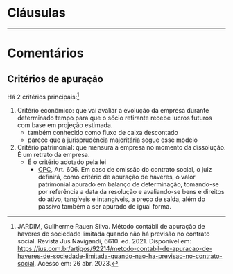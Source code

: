 # Cláusulas

---

# Comentários

## Critérios de apuração

Há 2 critérios principais:[^criterios]

1. Critério econômico: que vai avaliar a evolução da empresa durante determinado tempo para que o sócio retirante recebe lucros futuros com base em projeção estimada.
	- também conhecido como fluxo de caixa descontado
	- parece que a jurisprudência majoritária segue esse modelo
1. Critério patrimonial: que mensura a empresa no momento da dissolução. É um retrato da empresa.
	- É o critério adotado pela lei
		- [CPC](https://www.planalto.gov.br/ccivil_03/_ato2015-2018/2015/lei/L13105compilada.htm), Art. 606. Em caso de omissão do contrato social, o juiz definirá, como critério de apuração de haveres, o valor patrimonial apurado em balanço de determinação, tomando-se por referência a data da resolução e avaliando-se bens e direitos do ativo, tangíveis e intangíveis, a preço de saída, além do passivo também a ser apurado de igual forma.


[^criterios]: JARDIM, Guilherme Rauen Silva. Método contábil de apuração de haveres de sociedade limitada quando não há previsão no contrato social. Revista Jus Navigandi, 6610. ed. 2021. Disponível em: <https://jus.com.br/artigos/92214/metodo-contabil-de-apuracao-de-haveres-de-sociedade-limitada-quando-nao-ha-previsao-no-contrato-social>. Acesso em: 26 abr. 2023.